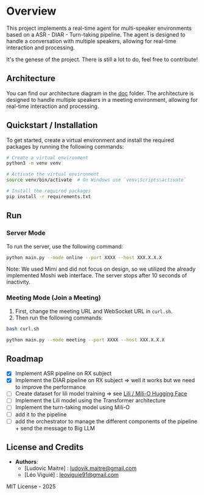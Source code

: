 # Overview

This project implements a real-time agent for multi-speaker environments based on a ASR - DIAR - Turn-taking pipeline. The agent is designed to handle a conversation with multiple speakers, allowing for real-time interaction and processing.

It's the genese of the project. There is still a lot to do, feel free to contribute!

## Architecture

You can find our architecture diagram in the [doc](https://github.com/LilioOfficial/realtime-multi-speaker-interaction/tree/master/doc) folder. The architecture is designed to handle multiple speakers in a meeting environment, allowing for real-time interaction and processing.


## Quickstart / Installation

To get started, create a virtual environment and install the required packages by running the following commands:

```bash
# Create a virtual environment
python3 -m venv venv

# Activate the virtual environment
source venv/bin/activate  # On Windows use `venv\Scripts\activate`

# Install the required packages
pip install -r requirements.txt
```

## Run 

### Server Mode

To run the server, use the following command:

```bash
python main.py --mode online --port XXXX --host XXX.X.X.X
```

Note: We used Mimi and did not focus on design, so we utilized the already implemented Moshi web interface. The server stops after 10 seconds of inactivity.

### Meeting Mode (Join a Meeting)

1. First, change the meeting URL and WebSocket URL in `curl.sh`.
2. Then run the following commands:

```bash
bash curl.sh

python main.py --mode meeting --port XXXX --host XXX.X.X.X
```

## Roadmap
- [x] Implement ASR pipeline on RX subject
- [x] Implement the DIAR pipeline on RX subject => well it works but we need to improve the performance
- [ ] Create dataset for lili model training => see [Lili / Mili-O Hugging Face](https://huggingface.co/datasets/Lili-O/mili-o)
- [ ] Implement the Lili model using the Transformer architecture
- [ ] Implement the turn-taking model using Mili-O
- [ ] add it to the pipeline
- [ ] add the orchestrator to manage the different components of the pipeline + send the message to Big LLM
  
## License and Credits

- **Authors**: 
  - [Ludovic Maitre] : ludovik.maitre@gmail.com
  - [Léo Viguié] : leoviguie91@gmail.com

MIT License - 2025
